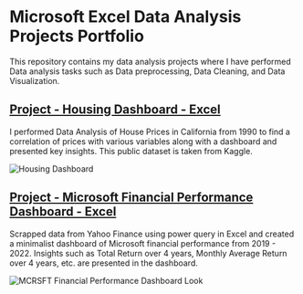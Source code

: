 # Microsoft Excel Data Analysis Projects Portfolio
This repository contains my data analysis projects where I have performed Data analysis tasks such as Data preprocessing, Data Cleaning, and Data Visualization.

## [Project - Housing Dashboard - Excel](https://github.com/Mabrar92/Data-Analysis-Projects/blob/main/Data%20Analysis%20of%20Home%20Prices%20in%20Cali%201990.xlsx)
I performed Data Analysis of House Prices in California from 1990 to find a correlation of prices with various variables along with a dashboard and presented key insights. This public dataset is taken from Kaggle.

![Housing Dashboard](https://github.com/Mabrar92/Data-Analysis-Projects/assets/18236632/8f1e4aea-93a4-49a1-b543-e175adc43639)

## [Project  - Microsoft Financial Performance Dashboard - Excel](https://github.com/Mabrar92/Data-Analysis-Projects/blob/main/MSFT%20Financial%20Performance.xlsx)
Scrapped data from Yahoo Finance using power query in Excel and created a minimalist dashboard of Microsoft financial performance from 2019 - 2022. Insights such as Total Return over 4 years, Monthly Average Return over 4 years, etc. are presented in the dashboard.

![MCRSFT Financial Performance Dashboard Look](https://github.com/Mabrar92/Data-Analysis-Projects/assets/18236632/0a2db20e-4aca-47c3-9531-57641e243cca)
